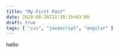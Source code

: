```yaml
---
title: "My First Post"
date: 2020-08-26T21:38:15+03:00
draft: true
tags: [ "css", "javascript", "angular" ]
---
```


hello
